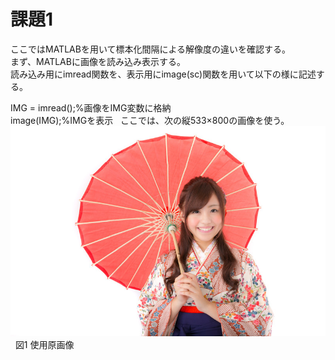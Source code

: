 # 課題1  
ここではMATLABを用いて標本化間隔による解像度の違いを確認する。  
まず、MATLABに画像を読み込み表示する。  
読み込み用にimread関数を、表示用にimage(sc)関数を用いて以下の様に記述する。  
  
IMG = imread();%画像をIMG変数に格納  
image(IMG);%IMGを表示  
ここでは、次の縦533×800の画像を使う。  
![写真](https://github.com/15ec097HaraTakuya/Kadai/blob/master/Kimono.jpg)  
  図1 使用原画像  
